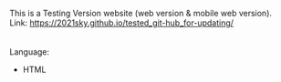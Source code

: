 This is a Testing Version website (web version & mobile web version).
<br>
Link:
https://2021sky.github.io/tested_git-hub_for-updating/
<br>
<br>
<br>
Language:
<br>
   <ul>
     <li>
       HTML
     </li>
  </ul>
